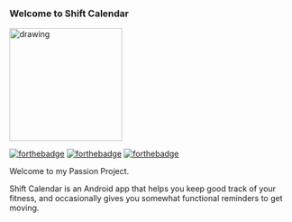 ### Welcome to Shift Calendar

<img src="https://user-images.githubusercontent.com/58315985/119570873-a499bd80-bd7e-11eb-8295-48fd140a7cc1.png" alt="drawing" width="200"/>

[![forthebadge](https://forthebadge.com/images/badges/built-for-android.svg)](https://forthebadge.com)
[![forthebadge](https://forthebadge.com/images/badges/made-with-java.svg)](https://forthebadge.com)
[![forthebadge](https://forthebadge.com/images/badges/60-percent-of-the-time-works-every-time.svg)](https://forthebadge.com)

Welcome to my Passion Project.

Shift Calendar is an Android app that helps you keep good track of your fitness, and occasionally gives you
somewhat functional reminders to get moving.
